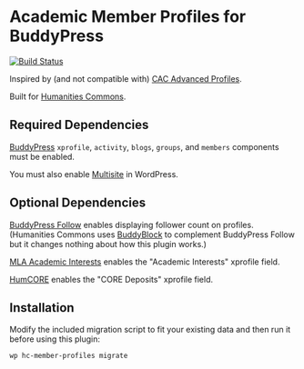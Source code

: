 # Academic Member Profiles for BuddyPress

[![Build Status](https://travis-ci.org/mlaa/hc-member-profiles.svg)](https://travis-ci.org/mlaa/hc-member-profiles)

Inspired by (and not compatible with) [CAC Advanced Profiles](https://github.com/cuny-academic-commons/cac-advanced-profiles).

Built for [Humanities Commons](https://hcommons.org).


## Required Dependencies

[BuddyPress](https://buddypress.org) `xprofile`, `activity`, `blogs`, `groups`, and `members` components must be enabled.

You must also enable [Multisite](https://codex.wordpress.org/Create_A_Network) in WordPress.


## Optional Dependencies

[BuddyPress Follow](https://wordpress.org/plugins/buddypress-followers) enables displaying follower count on profiles. (Humanities Commons uses [BuddyBlock](http://www.philopress.com/products/buddyblock) to complement BuddyPress Follow but it changes nothing about how this plugin works.)

[MLA Academic Interests](https://github.com/mlaa/mla-academic-interests) enables the "Academic Interests" xprofile field.

[HumCORE](https://github.com/mlaa/humcore) enables the "CORE Deposits" xprofile field.


## Installation

Modify the included migration script to fit your existing data and then run it before using this plugin:

    wp hc-member-profiles migrate
